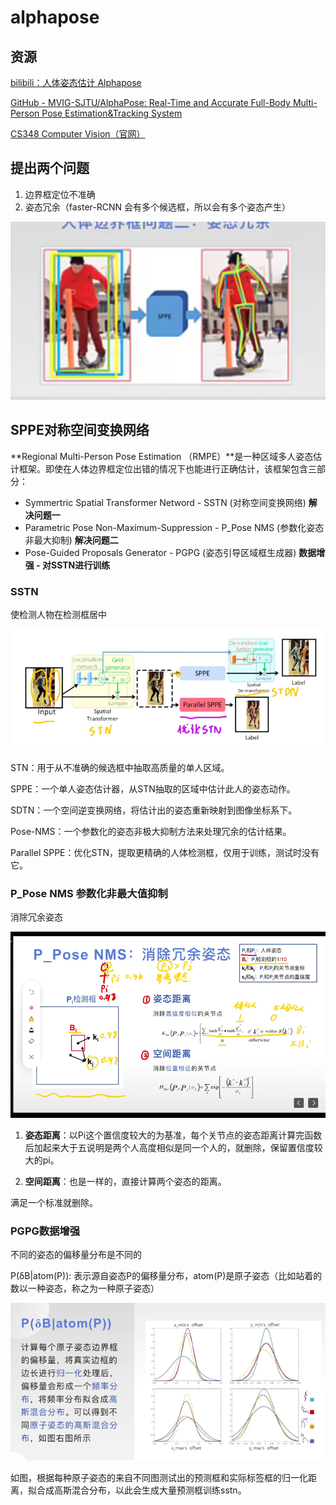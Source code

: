 # alphapose

## 资源
[bilibili：人体姿态估计 Alphapose](https://www.bilibili.com/video/BV1hb4y117mu?p=2&spm_id_from=pageDriver&vd_source=6beebf17d5aa6fb3d9fb4b629d0b319a)

[GitHub - MVIG-SJTU/AlphaPose: Real-Time and Accurate Full-Body Multi-Person Pose Estimation&amp;Tracking System](https://github.com/MVIG-SJTU/AlphaPose)

[CS348 Computer Vision（官网）](https://www.mvig.org/research/alphapose.html)

## 提出两个问题
1. 边界框定位不准确
2. 姿态冗余（faster-RCNN 会有多个候选框，所以会有多个姿态产生）

![](2022-09-07-23-34-16.png)

## SPPE对称空间变换网络
**Regional Multi-Person Pose Estimation （RMPE）**是一种区域多人姿态估计框架。即使在人体边界框定位出错的情况下也能进行正确估计，该框架包含三部分：
* Symmertric Spatial Transformer Netword - SSTN (对称空间变换网络) **解决问题一**
* Parametric Pose Non-Maximum-Suppression - P_Pose NMS (参数化姿态非最大抑制) **解决问题二**
* Pose-Guided Proposals Generator - PGPG (姿态引导区域框生成器) **数据增强 - 对SSTN进行训练**

### SSTN
使检测人物在检测框居中

![](2022-09-07-23-48-10.png)

STN：用于从不准确的候选框中抽取高质量的单人区域。

SPPE：一个单人姿态估计器，从STN抽取的区域中估计此人的姿态动作。

SDTN：一个空间逆变换网络，将估计出的姿态重新映射到图像坐标系下。

Pose-NMS：一个参数化的姿态非极大抑制方法来处理冗余的估计结果。

Parallel SPPE：优化STN，提取更精确的人体检测框，仅用于训练，测试时没有它。

### P_Pose NMS 参数化非最大值抑制
消除冗余姿态

![](2022-09-08-00-02-33.png)

1. **姿态距离**：以Pi这个置信度较大的为基准，每个关节点的姿态距离计算完函数后加起来大于五说明是两个人高度相似是同一个人的，就删除，保留置信度较大的pi。

2. **空间距离**：也是一样的，直接计算两个姿态的距离。

满足一个标准就删除。

### PGPG数据增强
不同的姿态的偏移量分布是不同的

P(δB|atom(P)): 表示源自姿态P的偏移量分布，atom(P)是原子姿态（比如站着的数以一种姿态，称之为一种原子姿态）

![](2022-09-08-00-19-11.png)

如图，根据每种原子姿态的来自不同图测试出的预测框和实际标签框的归一化距离，拟合成高斯混合分布，以此会生成大量预测框训练sstn。
